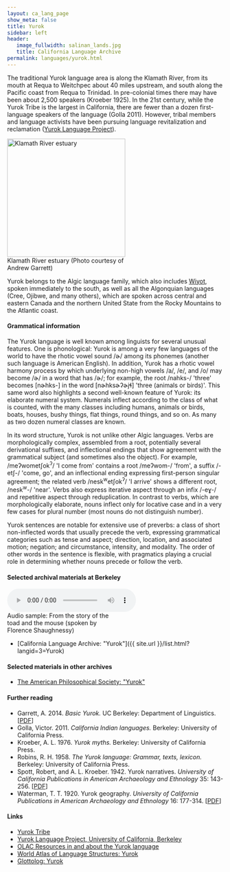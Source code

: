 ```yaml
---
layout: ca_lang_page
show_meta: false
title: Yurok
sidebar: left
header:
   image_fullwidth: salinan_lands.jpg
   title: California Language Archive
permalink: languages/yurok.html
---
```


The traditional Yurok language area is along the Klamath River, from its mouth at Requa to Weitchpec about 40 miles upstream, and south along the Pacific coast from Requa to Trinidad. In pre-colonial times there may have been about 2,500 speakers (Kroeber 1925). In the 21st century, while the Yurok Tribe is the largest in California, there are fewer than a dozen first-language speakers of the language (Golla 2011). However, tribal members and language activists have been pursuing language revitalization and reclamation ([Yurok Language Project](http://linguistics.berkeley.edu/~yurok/)).

<div class="image fit left" style="width: 275px;">
<img alt="Klamath River estuary" src="{{ site.urlimg }}klamath-river-estuary.jpg" width="275px"/>
<div class="caption">
Klamath River estuary (Photo courtesy of Andrew Garrett)
</div>
</div>

Yurok belongs to the Algic language family, which also includes [Wiyot](wiyot.html), spoken immediately to the south, as well as all the Algonquian languages (Cree, Ojibwe, and many others), which are spoken across central and eastern Canada and the northern United State from the Rocky Mountains to the Atlantic coast.

#### Grammatical information

The Yurok language is well known among linguists for several unusual features. One is phonological: Yurok is among a very few languages of the world to have the rhotic vowel sound /ɚ/ among its phonemes (another such language is American English). In addition, Yurok has a rhotic vowel harmony process by which underlying non-high vowels /a/, /e/, and /o/ may become /ɚ/ in a word that has /ɚ/; for example, the root /nahks-/ 'three' becomes [nɚhks-] in the word [nɚhksɚʔɚjɬ] 'three (animals or birds)'. This same word also highlights a second well-known feature of Yurok: its elaborate numeral system. Numerals inflect according to the class of what is counted, with the many classes including humans, animals or birds, boats, houses, bushy things, flat things, round things, and so on. As many as two dozen numeral classes are known.

In its word structure, Yurok is not unlike other Algic languages. Verbs are morphologically complex, assembled from a root, potentially several derivational suffixes, and inflectional endings that show agreement with the grammatical subject (and sometimes also the object). For example, /meʔwometʃok<sup>ʔ</sup>/ 'I come from' contains a root /meʔwom-/ 'from', a suffix /-etʃ-/ 'come, go', and an inflectional ending expressing first-person singular agreement; the related verb /nesk<sup>w</sup>etʃok<sup>ʔ</sup>/ 'I arrive' shows a different root, /nesk<sup>w</sup>-/ 'near'. Verbs also express iterative aspect through an infix /-eɣ-/ and repetitive aspect through reduplication. In contrast to verbs, which are morphologically elaborate, nouns inflect only for locative case and in a very few cases for plural number (most nouns do not distinguish number).

Yurok sentences are notable for extensive use of preverbs: a class of short non-inflected words that usually precede the verb, expressing grammatical categories such as tense and aspect; direction, location, and associated motion; negation; and circumstance, intensity, and modality. The order of other words in the sentence is flexible, with pragmatics playing a crucial role in determining whether nouns precede or follow the verb.

#### Selected archival materials at Berkeley

<div class="image fit right" style="width: 250px;">
<audio controls="true">
<source src="{{ site.urlaudio }}yurok-sound.mp3" type="audio/mpeg"/>
Your browser does not support the audio element.
</audio>
<div class="caption">
Audio sample: From the story of the toad and the mouse (spoken by Florence Shaughnessy)
</div>
</div>

* [California Language Archive: "Yurok"]({{ site.url }}/list.html?langid=3=Yurok)


#### Selected materials in other archives

* [The American Philosophical Society: "Yurok"](https://indigenousguide.amphilsoc.org/search?f%5B0%5D=guide_language_content_title%3AYurok)

#### Further reading

* Garrett, A. 2014. *Basic Yurok.* UC Berkeley: Department of Linguistics. [[PDF](https://escholarship.org/uc/item/2vw609w4#main)]
* Golla, Victor. 2011. *California Indian languages.* Berkeley: University of California Press.
* Kroeber, A. L. 1976. *Yurok myths.* Berkeley: University of California Press.
* Robins, R. H. 1958. *The Yurok language: Grammar, texts, lexicon.* Berkeley: University of California Press.
* Spott, Robert, and A. L. Kroeber. 1942. Yurok narratives. *University of California Publications in American Archaeology and Ethnology* 35: 143-256. [[PDF](http://digitalassets.lib.berkeley.edu/anthpubs/ucb/text/ucp035-011.pdf)]
* Waterman, T. T. 1920. Yurok geography. *University of California Publications in American Archaeology and Ethnology* 16: 177-314. [[PDF](http://digitalassets.lib.berkeley.edu/anthpubs/ucb/text/ucp016-006.pdf)]

#### Links

* [Yurok Tribe](http://www.yuroktribe.org)
* [Yurok Language Project, University of California, Berkeley](http://linguistics.berkeley.edu/~yurok/)
* [OLAC Resources in and about the Yurok language](http://www.language-archives.org/language/yur)
* [World Atlas of Language Structures: Yurok](http://wals.info/languoid/lect/wals_code_yur)
* [Glottolog: Yurok](https://glottolog.org/resource/languoid/id/yuro1248)
